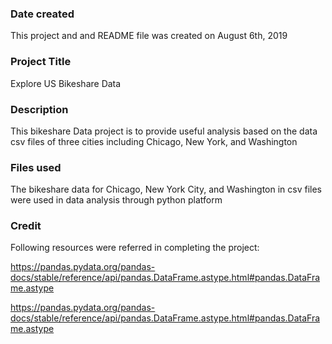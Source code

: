 ### Date created
This project and and README file was created on August 6th, 2019

### Project Title
Explore US Bikeshare Data

### Description
This bikeshare Data project is to provide useful analysis based on the data csv files of three cities including Chicago, New York, and Washington

### Files used
The bikeshare data for Chicago, New York City, and Washington in csv files were  used in data analysis through python platform

### Credit
Following resources were referred in completing the project:

https://pandas.pydata.org/pandas-docs/stable/reference/api/pandas.DataFrame.astype.html#pandas.DataFrame.astype

https://pandas.pydata.org/pandas-docs/stable/reference/api/pandas.DataFrame.astype.html#pandas.DataFrame.astype
